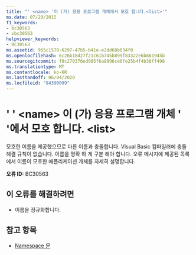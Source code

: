 ```yaml
---
title: "' <name> '이 (가) 응용 프로그램 개체에서 모호 합니다.<list>'"
ms.date: 07/20/2015
f1_keywords:
- bc30563
- vbc30563
helpviewer_keywords:
- BC30563
ms.assetid: 965c1570-6297-47b5-b41e-e2dd68b034f0
ms.openlocfilehash: 6c26b18d27f21c61b745b899f83322e6b861945b
ms.sourcegitcommit: f8c270376ed905f6a8896ce0fe25b4f4b38ff498
ms.translationtype: MT
ms.contentlocale: ko-KR
ms.lasthandoff: 06/04/2020
ms.locfileid: "84390099"
---
```

# <a name="name-is-ambiguous-in-the-application-objects-list"></a>' ' \<name> 이 (가) 응용 프로그램 개체 ' '에서 모호 합니다. \<list>
모호한 이름을 제공했으므로 다른 이름과 충돌합니다. Visual Basic 컴파일러에 충돌 해결 규칙이 없습니다. 이름을 명확 하 게 구분 해야 합니다. 오류 메시지에 제공된 목록에서 이름이 모호한 애플리케이션 개체를 자세히 설명합니다.  
  
 **오류 ID:** BC30563  
  
## <a name="to-correct-this-error"></a>이 오류를 해결하려면  
  
- 이름을 정규화합니다.  
  
## <a name="see-also"></a>참고 항목

- [Namespace 문](../language-reference/statements/namespace-statement.md)
